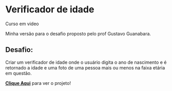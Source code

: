 # Verificador de idade

Curso em video

Minha versão para o desafio proposto pelo prof Gustavo Guanabara.

## Desafio:
Criar um verificador de idade onde o usuário digita o ano de nascimento e é retornado a idade e uma foto de uma pessoa mais ou menos na faixa etária em questão.

[**Clique Aqui**](https://wallanmota.github.io/Verificador_idade/) para ver o projeto!
